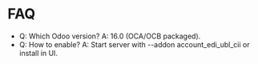 # FAQ

- Q: Which Odoo version? A: 16.0 (OCA/OCB packaged).
- Q: How to enable? A: Start server with --addon account_edi_ubl_cii or install in UI.
